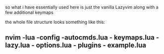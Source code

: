 so what i have essentially used here is just the vanilla Lazyvim  along with a few additional keymaps


the whole file structure looks something like this:

nvim 
  -lua
      -config
          -autocmds.lua
          - keymaps.lua
          - lazy.lua
          - options.lua
      - plugins
          - example.lua 
  - 
